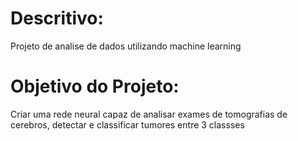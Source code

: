 <h1>Descritivo: </h1>
Projeto de analise de dados utilizando machine learning

<h1>Objetivo do Projeto: </h1>
Criar uma rede neural capaz de analisar exames de tomografias de cerebros, detectar e classificar tumores entre 3 classses
